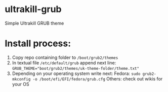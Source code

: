 # ultrakill-grub

Simple Ultrakill GRUB theme

# Install process:

1. Copy repo containing folder to `/boot/grub2/themes`
2. In textual file `/etc/default/grub` append next line:
    `GRUB_THEME="boot/grub2/themes/uk-theme-folder/theme.txt"`
3. Depending on your operating system write next:
    Fedora: `sudo grub2-mkconfig -o /boot/efi/EFI/fedora/grub.cfg`
    Others: check out wikis for your OS
